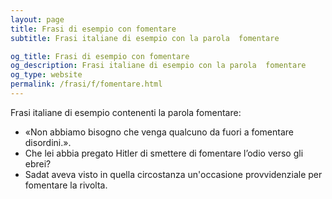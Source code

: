 ```yaml
---
layout: page
title: Frasi di esempio con fomentare 
subtitle: Frasi italiane di esempio con la parola  fomentare

og_title: Frasi di esempio con fomentare 
og_description: Frasi italiane di esempio con la parola  fomentare
og_type: website
permalink: /frasi/f/fomentare.html
---
```


Frasi italiane di esempio contenenti la parola fomentare:


- «Non abbiamo bisogno che venga qualcuno da fuori a fomentare disordini.».
- Che lei abbia pregato Hitler di smettere di fomentare l’odio verso gli ebrei?
- Sadat aveva visto in quella circostanza un'occasione provvidenziale per fomentare la rivolta.
